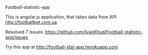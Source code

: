 Football-statistic-app

This is angular.js application, that takes data from API http://footballbet.com.ua

Resolved 7 issues: https://github.com/IvanKhud/Football-statistic-app/issues 

Try this app at http://football-stat-app.herokuapp.com 
